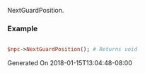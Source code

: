 NextGuardPosition.
### Example

```perl

$npc->NextGuardPosition(); # Returns void
```


Generated On 2018-01-15T13:04:48-08:00